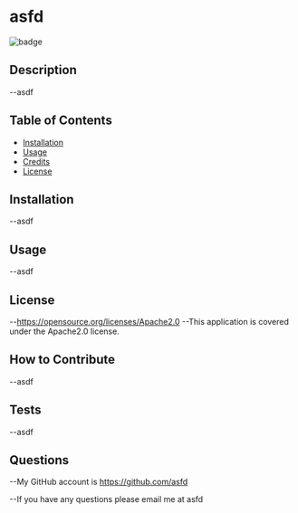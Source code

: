 # asfd
  ![badge](https://img.shields.io/badge/license-Apache2.0-yellow)
  ## Description
  --asdf
  ## Table of Contents
  - [Installation](#installation)
  - [Usage](#usage)
  - [Credits](#credits)
  - [License](#license)
  ## Installation
  --asdf
  ## Usage
  --asdf
  ## License
  --https://opensource.org/licenses/Apache2.0
  --This application is covered under the Apache2.0 license.
  ## How to Contribute
  --asdf
  ## Tests
  --asdf
  ## Questions
  --My GitHub account is https://github.com/asfd

  --If you have any questions please email me at asfd
  